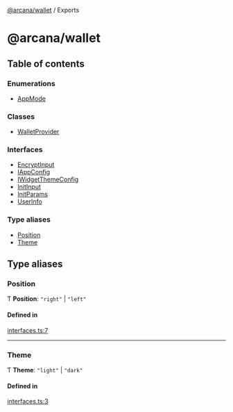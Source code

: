 [@arcana/wallet](README.md) / Exports

# @arcana/wallet

## Table of contents

### Enumerations

- [AppMode](enums/AppMode.md)

### Classes

- [WalletProvider](classes/WalletProvider.md)

### Interfaces

- [EncryptInput](interfaces/EncryptInput.md)
- [IAppConfig](interfaces/IAppConfig.md)
- [IWidgetThemeConfig](interfaces/IWidgetThemeConfig.md)
- [InitInput](interfaces/InitInput.md)
- [InitParams](interfaces/InitParams.md)
- [UserInfo](interfaces/UserInfo.md)

### Type aliases

- [Position](modules.md#position)
- [Theme](modules.md#theme)

## Type aliases

### Position

Ƭ **Position**: `"right"` \| `"left"`

#### Defined in

[interfaces.ts:7](https://github.com/arcana-network/wallet/blob/e97339a/src/interfaces.ts#L7)

---

### Theme

Ƭ **Theme**: `"light"` \| `"dark"`

#### Defined in

[interfaces.ts:3](https://github.com/arcana-network/wallet/blob/e97339a/src/interfaces.ts#L3)
